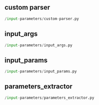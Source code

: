 
## custom parser
```python
/input-parameters/custom-parser.py
```


## input_args
```python
/input-parameters/input_args.py
```


## input_params
```python
/input-parameters/input_params.py
```


## parameters_extractor
```python
/input-parameters/parameters_extractor.py
```

